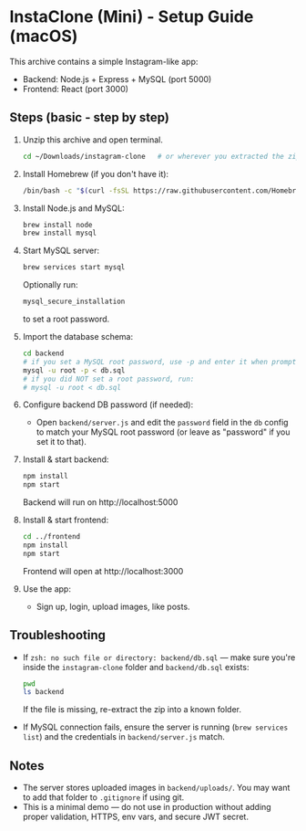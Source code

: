 # InstaClone (Mini) - Setup Guide (macOS)

This archive contains a simple Instagram-like app:
- Backend: Node.js + Express + MySQL (port 5000)
- Frontend: React (port 3000)

## Steps (basic - step by step)

1. Unzip this archive and open terminal.
   ```bash
   cd ~/Downloads/instagram-clone   # or wherever you extracted the zip
   ```

2. Install Homebrew (if you don't have it):
   ```bash
   /bin/bash -c "$(curl -fsSL https://raw.githubusercontent.com/Homebrew/install/HEAD/install.sh)"
   ```

3. Install Node.js and MySQL:
   ```bash
   brew install node
   brew install mysql
   ```

4. Start MySQL server:
   ```bash
   brew services start mysql
   ```
   Optionally run:
   ```bash
   mysql_secure_installation
   ```
   to set a root password.

5. Import the database schema:
   ```bash
   cd backend
   # if you set a MySQL root password, use -p and enter it when prompted:
   mysql -u root -p < db.sql
   # if you did NOT set a root password, run:
   # mysql -u root < db.sql
   ```

6. Configure backend DB password (if needed):
   - Open `backend/server.js` and edit the `password` field in the `db` config to match your MySQL root password (or leave as "password" if you set it to that).

7. Install & start backend:
   ```bash
   npm install
   npm start
   ```
   Backend will run on http://localhost:5000

8. Install & start frontend:
   ```bash
   cd ../frontend
   npm install
   npm start
   ```
   Frontend will open at http://localhost:3000

9. Use the app:
   - Sign up, login, upload images, like posts.

## Troubleshooting
- If `zsh: no such file or directory: backend/db.sql` — make sure you're inside the `instagram-clone` folder and `backend/db.sql` exists:
  ```bash
  pwd
  ls backend
  ```
  If the file is missing, re-extract the zip into a known folder.

- If MySQL connection fails, ensure the server is running (`brew services list`) and the credentials in `backend/server.js` match.

## Notes
- The server stores uploaded images in `backend/uploads/`. You may want to add that folder to `.gitignore` if using git.
- This is a minimal demo — do not use in production without adding proper validation, HTTPS, env vars, and secure JWT secret.
